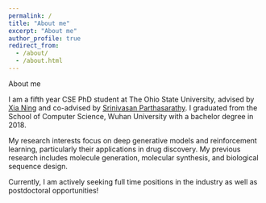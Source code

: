 ```yaml
---
permalink: /
title: "About me"
excerpt: "About me"
author_profile: true
redirect_from: 
  - /about/
  - /about.html
---
```


About me

I am a fifth year CSE PhD student at The Ohio State University, advised by [Xia Ning](https://cse.osu.edu/people/ning.104) and co-advised by [Srinivasan Parthasarathy](http://web.cse.ohio-state.edu/~parthasarathy.2/). I graduated from the School of Computer Science, Wuhan University with a bachelor degree in 2018.

My research interests focus on deep generative models and reinforcement learning, particularly their applications in drug discovery. My previous research includes molecule generation, molecular synthesis, and biological sequence design.

Currently, I am actively seeking full time positions in the industry as well as postdoctoral opportunities!


